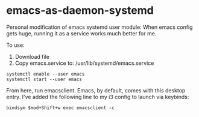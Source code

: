 # emacs-as-daemon-systemd
Personal modification of emacs systemd user module: When emacs config gets huge, running it as a service works much better for me.

To use:
1. Download file
2. Copy emacs.service to:
   /usr/lib/systemd/emacs.service
   
```
systemctl enable --user emacs
systemctl start --user emacs
```

From here, run emacsclient. Emacs, by default, comes with this desktop entry. I've added the following line to my i3 config to launch via keybinds:

```
bindsym $mod+Shift+w exec emacsclient -c
```
